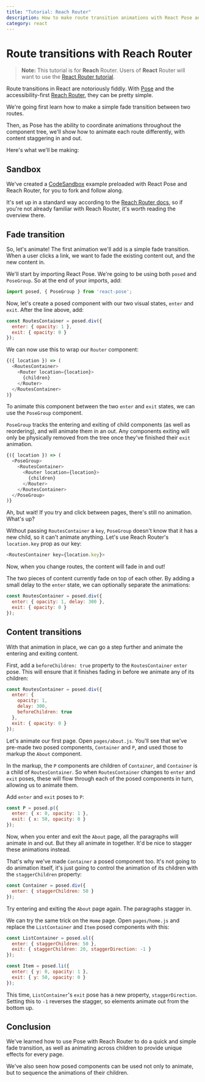 ```yaml
---
title: "Tutorial: Reach Router"
description: How to make route transition animations with React Pose and Reach Router
category: react
---
```


# Route transitions with Reach Router

> **Note:** This tutorial is for **Reach** Router. Users of **React** Router will want to use the [React Router tutorial](/pose/learn/route-transitions-react-router).

Route transitions in React are notoriously fiddly. With [Pose](/pose) and the accessibility-first [Reach Router](https://reach.tech/router), they can be pretty simple.

We're going first learn how to make a simple fade transition between two routes.

Then, as Pose has the ability to coordinate animations throughout the component tree, we'll show how to animate each route differently, with content staggering in and out.

Here's what we'll be making:

<CodeSandbox height="600" id="mzx1jz521p" />

<TOC />

## Sandbox

We've created a [CodeSandbox](https://codesandbox.io/s/mzx1jz521p) example preloaded with React Pose and Reach Router, for you to fork and follow along.

It's set up in a standard way according to the [Reach Router docs](https://reach.tech/router), so if you're not already familiar with Reach Router, it's worth reading the overview there.

## Fade transition

So, let's animate! The first animation we'll add is a simple fade transition. When a user clicks a link, we want to fade the existing content out, and the new content in.

We'll start by importing React Pose. We're going to be using both `posed` and `PoseGroup`. So at the end of your imports, add:

```javascript
import posed, { PoseGroup } from 'react-pose';
```

Now, let's create a posed component with our two visual states, `enter` and `exit`. After the line above, add:

```javascript
const RoutesContainer = posed.div({
  enter: { opacity: 1 },
  exit: { opacity: 0 }
});
```

We can now use this to wrap our `Router` component:

```javascript
{({ location }) => (
  <RoutesContainer>
    <Router location={location}>
      {children}
    </Router>
  </RoutesContainer>
)}
```

To animate this component between the two `enter` and `exit` states, we can use the `PoseGroup` component.

`PoseGroup` tracks the entering and exiting of child components (as well as reordering), and will animate them in an out. Any components exiting will only be physically removed from the tree once they've finished their `exit` animation.

```javascript
{({ location }) => (
  <PoseGroup>
    <RoutesContainer>
      <Router location={location}>
        {children}
      </Router>
    </RoutesContainer>
  </PoseGroup>
)}
```

Ah, but wait! If you try and click between pages, there's still no animation. What's up?

Without passing `RoutesContainer` a `key`, `PoseGroup` doesn't know that it has a new child, so it can't animate anything. Let's use Reach Router's `location.key` prop as our key:

```javascript
<RoutesContainer key={location.key}>
```

Now, when you change routes, the content will fade in and out!

The two pieces of content currently fade on top of each other. By adding a small delay to the `enter` state, we can optionally separate the animations:

```javascript
const RoutesContainer = posed.div({
  enter: { opacity: 1, delay: 300 },
  exit: { opacity: 0 }
});
```

## Content transitions

With that animation in place, we can go a step further and animate the entering and exiting content.

First, add a `beforeChildren: true` property to the `RoutesContainer` `enter` pose. This will ensure that it finishes fading in before we animate any of its children:

```javascript
const RoutesContainer = posed.div({
  enter: {
    opacity: 1,
    delay: 300,
    beforeChildren: true
  },
  exit: { opacity: 0 }
});
```

Let's animate our first page. Open `pages/about.js`. You'll see that we've pre-made two posed components, `Container` and `P`, and used those to markup the `About` component.

In the markup, the `P` components are children of `Container`, and `Container` is a child of `RoutesContainer`. So when `RoutesContainer` changes to `enter` and `exit` poses, these will flow through each of the posed components in turn, allowing us to animate them.

Add `enter` and `exit` poses to `P`:

```javascript
const P = posed.p({
  enter: { x: 0, opacity: 1 },
  exit: { x: 50, opacity: 0 }
});
```

Now, when you enter and exit the `About` page, all the paragraphs will animate in and out. But they all animate in together. It'd be nice to stagger these animations instead.

That's why we've made `Container` a posed component too. It's not going to do animation itself, it's just going to control the animation of its children with the `staggerChildren` property:

```javascript
const Container = posed.div({
  enter: { staggerChildren: 50 }
});
```

Try entering and exiting the `About` page again. The paragraphs stagger in.

We can try the same trick on the `Home` page. Open `pages/home.js` and replace the `ListContainer` and `Item` posed components with this:

```javascript
const ListContainer = posed.ul({
  enter: { staggerChildren: 50 },
  exit: { staggerChildren: 20, staggerDirection: -1 }
});

const Item = posed.li({
  enter: { y: 0, opacity: 1 },
  exit: { y: 50, opacity: 0 }
});
```

This time, `ListContainer`'s `exit` pose has a new property, `staggerDirection`. Setting this to `-1` reverses the stagger, so elements animate out from the bottom up.

## Conclusion

We've learned how to use Pose with Reach Router to do a quick and simple fade transition, as well as animating across children to provide unique effects for every page.

We've also seen how posed components can be used not only to animate, but to sequence the animations of their children.
